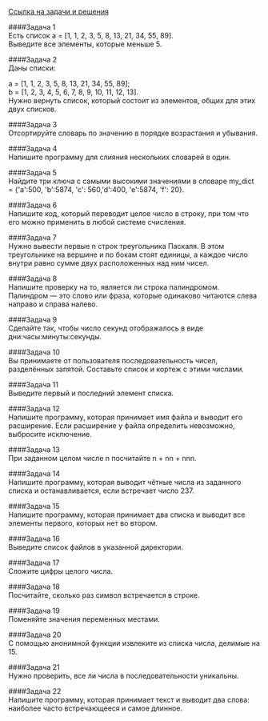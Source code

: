 [Ссылка на задачи и решения](https://tproger.ru/problems/python-3-exercises-for-beginners-geekbrains/)

####Задача 1    
Есть список a = [1, 1, 2, 3, 5, 8, 13, 21, 34, 55, 89].  
Выведите все элементы, которые меньше 5.

####Задача 2  
Даны списки:

a = [1, 1, 2, 3, 5, 8, 13, 21, 34, 55, 89];  
b = [1, 2, 3, 4, 5, 6, 7, 8, 9, 10, 11, 12, 13].  
Нужно вернуть список, который состоит из элементов, общих для этих двух списков.

####Задача 3  
Отсортируйте словарь по значению в порядке возрастания и убывания.

####Задача 4  
Напишите программу для слияния нескольких словарей в один.

####Задача 5  
Найдите три ключа с самыми высокими значениями в словаре my_dict = {'a':500, 'b':5874, 'c': 560,'d':400, 'e':5874, 'f': 20}.

####Задача 6  
Напишите код, который переводит целое число в строку, при том что его можно применить в любой системе счисления.

####Задача 7  
Нужно вывести первые n строк треугольника Паскаля. В этом треугольнике на вершине и по бокам стоят единицы, а каждое число внутри равно сумме двух расположенных над ним чисел.

####Задача 8  
Напишите проверку на то, является ли строка палиндромом. Палиндром — это слово или фраза, которые одинаково читаются слева направо и справа налево.

####Задача 9  
Сделайте так, чтобы число секунд отображалось в виде дни:часы:минуты:секунды.

####Задача 10  
Вы принимаете от пользователя последовательность чисел, разделённых запятой. Составьте список и кортеж с этими числами.

####Задача 11  
Выведите первый и последний элемент списка.

####Задача 12  
Напишите программу, которая принимает имя файла и выводит его расширение. Если расширение у файла определить невозможно, выбросите исключение.

####Задача 13  
При заданном целом числе n посчитайте n + nn + nnn.

####Задача 14  
Напишите программу, которая выводит чётные числа из заданного списка и останавливается, если встречает число 237.

####Задача 15  
Напишите программу, которая принимает два списка и выводит все элементы первого, которых нет во втором.

####Задача 16  
Выведите список файлов в указанной директории.

####Задача 17  
Сложите цифры целого числа.

####Задача 18  
Посчитайте, сколько раз символ встречается в строке.

####Задача 19  
Поменяйте значения переменных местами.

####Задача 20  
С помощью анонимной функции извлеките из списка числа, делимые на 15.

####Задача 21  
Нужно проверить, все ли числа в последовательности уникальны.

####Задача 22  
Напишите программу, которая принимает текст и выводит два слова: наиболее часто встречающееся и самое длинное.
